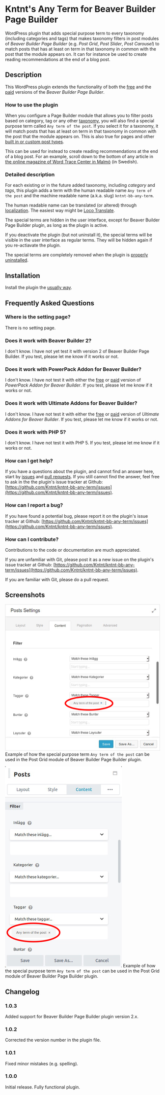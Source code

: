 # Kntnt's Any Term for Beaver Builder Page Builder

WordPress plugin that adds special purpose term to every taxonomy (including categories and tags) that makes taxonomy filters in post modules of *Beaver Builder Page Builder* (e.g. *Post Grid*, *Post Slider*, *Post Carousel*) to match posts that has at least on term in that taxonomy in common with the post that the module appears on. It can for instance be used to create reading recommendations at the end of a blog post.

## Description

This WordPress plugin extends the functionality of both the [free](https://wordpress.org/plugins/beaver-builder-lite-version/) and the [paid](https://www.wpbeaverbuilder.com/) versions of the *Beaver Builder Page Builder*.

### How to use the plugin

When you configure a Page Builder module that allows you to filter posts based on category, tag or any other [taxonomy](https://codex.wordpress.org/Taxonomies), you will also find a special purpose term called `Any term of the post`. If you select it for a taxonomy, it will match posts that has at least on term in that taxonomy in common with the post that the module appears on. This is also true for pages and other [built in or custom post types](https://codex.wordpress.org/Post_Types).

This can be used for instead to create reading recommendations at the end of a blog post. For an example, scroll down to the bottom of any article in [the online magazine of Word Trace Center in Malmö](https://www.wtcmalmo.se/magasinet/sex-tips-att-lyckas-internationellt/2599) (in Swedish).

### Detailed description

For each existing or in the future added taxonomy, including *category* and *tags*, this plugin adds a term with the human readable name `Any term of the post` and the machine readable name (a.k.a. slug) `kntnt-bb-any-term`.

The human readable name can be translated (or altered) through [localization](https://developer.wordpress.org/plugins/internationalization/localization/). The easiest way might be [Loco Translate](https://wordpress.org/plugins/loco-translate/).

The special terms are hidden in the user interface, except for Beaver Builder Page Builder plugin, as long as the plugin is active.

If you deactivate the plugin (but not uninstall it), the special terms will be visible in the user interface as regular terms. They will be hidden again if you re-actiavate the plugin.

The special terms are completely removed when the plugin is [properly uninstalled](https://codex.wordpress.org/Managing_Plugins#Uninstalling_Plugins).

## Installation

Install the plugin the [usually way](https://codex.wordpress.org/Managing_Plugins#Installing_Plugins).

## Frequently Asked Questions

### Where is the setting page?

There is no setting page.

### Does it work with Beaver Builder 2?

I don't know. I have not yet test it with version 2 of Beaver Builder Page Builder. If you test, please let me know if it works or not.

### Does it work with PowerPack Addon for Beaver Builder?

I don't know. I have not test it with either the [free](https://wordpress.org/plugins/ultimate-addons-for-beaver-builder-lite/) or [paid](https://wpbeaveraddons.com/) version of *PowerPack Addon for Beaver Builder*. If you test, please let me know if it works or not.

### Does it work with Ultimate Addons for Beaver Builder?

I don't know. I have not test it with either the [free](https://wordpress.org/plugins/powerpack-addon-for-beaver-builder/) or [paid](https://www.ultimatebeaver.com/) version of *Ultimate Addons for Beaver Builder*. If you test, please let me know if it works or not.

### Does it work with PHP 5?

I don't know. I have not test it with PHP 5. If you test, please let me know if it works or not.

### How can I get help?

If you have a questions about the plugin, and cannot find an answer here, start by [issues](https://github.com/Kntnt/kntnt-bb-any-term/issues) and [pull requests](https://github.com/Kntnt/kntnt-bb-any-term/pulls). If you still cannot find the answer, feel free to ask in the the plugin's issue tracker at Github: [https://github.com/Kntnt/kntnt-bb-any-term/issues](https://github.com/Kntnt/kntnt-bb-any-term/issues).

### How can I report a bug?

If you have found a potential bug, please report it on the plugin's issue tracker at Github: [https://github.com/Kntnt/kntnt-bb-any-term/issues](https://github.com/Kntnt/kntnt-bb-any-term/issues).

### How can I contribute?

Contributions to the code or documentation are much appreciated.

If you are unfamiliar with Git, please post it as a new issue on the plugin's issue tracker at Github: [https://github.com/Kntnt/kntnt-bb-any-term/issues](https://github.com/Kntnt/kntnt-bb-any-term/issues).

If you are familiar with Git, please do a pull request.

## Screenshots

![](assets/screenshot-1.png)
Example of how the special purpose term `Any term of the post` can be used in the Post Grid module of Beaver Builder Page Builder plugin.

![](assets/screenshot-2.png)
Example of how the special purpose term `Any term of the post` can be used in the Post Grid module of Beaver Builder Page Builder plugin.

## Changelog

### 1.0.3

Added support for Beaver Builder Page Builder plugin version 2.x.

### 1.0.2

Corrected the version number in the plugin file.

### 1.0.1

Fixed minor mistakes (e.g. spelling).

### 1.0.0

Initial release. Fully functional plugin.
